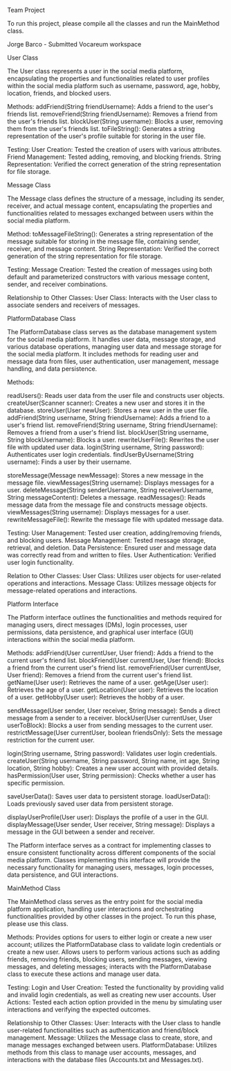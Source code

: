 Team Project

To run this project, please compile all the classes and run the MainMethod class.

Jorge Barco - Submitted Vocareum workspace

User Class

The User class represents a user in the social media platform, encapsulating the properties and functionalities related to user profiles within the social media platform such as username, password, age, hobby, location, friends, and blocked users.

Methods: 
addFriend(String friendUsername): Adds a friend to the user's friends list.
removeFriend(String friendUsername): Removes a friend from the user's friends list.
blockUser(String username): Blocks a user, removing them from the user's friends list.
toFileString(): Generates a string representation of the user's profile suitable for storing in the user file.

Testing:
User Creation: Tested the creation of users with various attributes.
Friend Management: Tested adding, removing, and blocking friends.
String Representation: Verified the correct generation of the string representation for file storage.

Message Class

The Message class defines the structure of a message, including its sender, receiver, and actual message content, encapsulating the properties and functionalities related to messages exchanged between users within the social media platform.

Method:
toMessageFileString(): Generates a string representation of the message suitable for storing in the message file, containing sender, receiver, and message content.
String Representation: Verified the correct generation of the string representation for file storage.

Testing:
Message Creation: Tested the creation of messages using both default and parameterized constructors with various message content, sender, and receiver combinations.

Relationship to Other Classes:
User Class: Interacts with the User class to associate senders and receivers of messages.

PlatformDatabase Class

The PlatformDatabase class serves as the database management system for the social media platform. It handles user data, message storage, and various database operations, managing user data and message storage for the social media platform. It includes methods for reading user and message data from files, user authentication, user management, message handling, and data persistence.

Methods:

readUsers(): Reads user data from the user file and constructs user objects.
createUser(Scanner scanner): Creates a new user and stores it in the database.
storeUser(User newUser): Stores a new user in the user file.
addFriend(String username, String friendUsername): Adds a friend to a user's friend list.
removeFriend(String username, String friendUsername): Removes a friend from a user's friend list.
blockUser(String username, String blockUsername): Blocks a user.
rewriteUserFile(): Rewrites the user file with updated user data.
login(String username, String password): Authenticates user login credentials.
findUserByUsername(String username): Finds a user by their username.

storeMessage(Message newMessage): Stores a new message in the message file.
viewMessages(String username): Displays messages for a user.
deleteMessage(String senderUsername, String receiverUsername, String messageContent): Deletes a message.
readMessages(): Reads message data from the message file and constructs message objects.
viewMessages(String username): Displays messages for a user.
rewriteMessageFile(): Rewrite the message file with updated message data.

Testing:
User Management: Tested user creation, adding/removing friends, and blocking users.
Message Management: Tested message storage, retrieval, and deletion.
Data Persistence: Ensured user and message data was correctly read from and written to files.
User Authentication: Verified user login functionality.

Relation to Other Classes:
User Class: Utilizes user objects for user-related operations and interactions.
Message Class: Utilizes message objects for message-related operations and interactions.

Platform Interface

The Platform interface outlines the functionalities and methods required for managing users, direct messages (DMs), login processes, user permissions, data persistence, and graphical user interface (GUI) interactions within the social media platform.

Methods:
addFriend(User currentUser, User friend): Adds a friend to the current user's friend list.
blockFriend(User currentUser, User friend): Blocks a friend from the current user's friend list.
removeFriend(User currentUser, User friend): Removes a friend from the current user's friend list.
getName(User user): Retrieves the name of a user.
getAge(User user): Retrieves the age of a user.
getLocation(User user): Retrieves the location of a user.
getHobby(User user): Retrieves the hobby of a user.

sendMessage(User sender, User receiver, String message): Sends a direct message from a sender to a receiver.
blockUser(User currentUser, User userToBlock): Blocks a user from sending messages to the current user.
restrictMessage(User currentUser, boolean friendsOnly): Sets the message restriction for the current user.

login(String username, String password): Validates user login credentials.
createUser(String username, String password, String name, int age, String location, String hobby): Creates a new user account with provided details.
hasPermission(User user, String permission): Checks whether a user has specific permission.

saveUserData(): Saves user data to persistent storage.
loadUserData(): Loads previously saved user data from persistent storage.

displayUserProfile(User user): Displays the profile of a user in the GUI.
displayMessage(User sender, User receiver, String message): Displays a message in the GUI between a sender and receiver.

The Platform interface serves as a contract for implementing classes to ensure consistent functionality across different components of the social media platform. Classes implementing this interface will provide the necessary functionality for managing users, messages, login processes, data persistence, and GUI interactions.

MainMethod Class

The MainMethod class serves as the entry point for the social media platform application, handling user interactions and orchestrating functionalities provided by other classes in the project. To run this phase, please use this class.

Methods:
Provides options for users to either login or create a new user account; utilizes the PlatformDatabase class to validate login credentials or create a new user.
Allows users to perform various actions such as adding friends, removing friends, blocking users, sending messages, viewing messages, and deleting messages; interacts with the PlatformDatabase class to execute these actions and manage user data.

Testing:
Login and User Creation: Tested the functionality by providing valid and invalid login credentials, as well as creating new user accounts.
User Actions: Tested each action option provided in the menu by simulating user interactions and verifying the expected outcomes.

Relationship to Other Classes:
User: Interacts with the User class to handle user-related functionalities such as authentication and friend/block management.
Message: Utilizes the Message class to create, store, and manage messages exchanged between users.
PlatformDatabase: Utilizes methods from this class to manage user accounts, messages, and interactions with the database files (Accounts.txt and Messages.txt).
